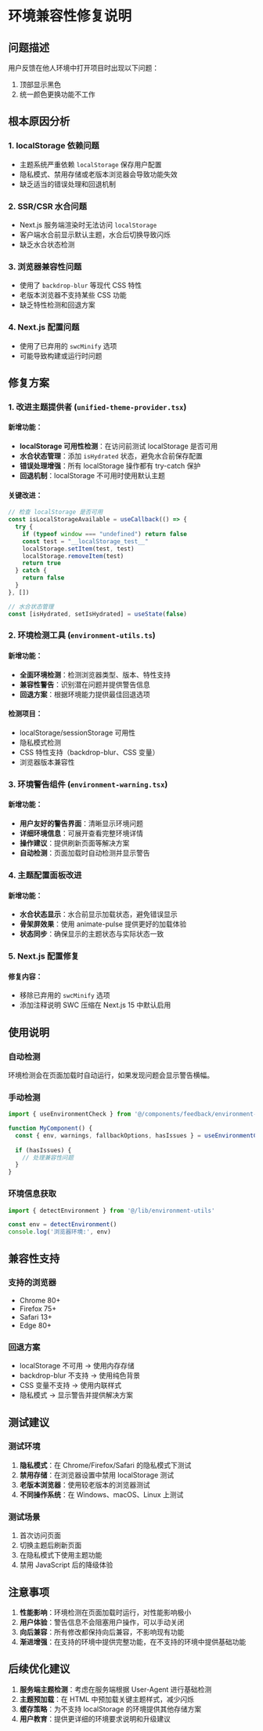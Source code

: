 # 环境兼容性修复说明

## 问题描述

用户反馈在他人环境中打开项目时出现以下问题：
1. 顶部显示黑色
2. 统一颜色更换功能不工作

## 根本原因分析

### 1. localStorage 依赖问题
- 主题系统严重依赖 `localStorage` 保存用户配置
- 隐私模式、禁用存储或老版本浏览器会导致功能失效
- 缺乏适当的错误处理和回退机制

### 2. SSR/CSR 水合问题
- Next.js 服务端渲染时无法访问 `localStorage`
- 客户端水合前显示默认主题，水合后切换导致闪烁
- 缺乏水合状态检测

### 3. 浏览器兼容性问题
- 使用了 `backdrop-blur` 等现代 CSS 特性
- 老版本浏览器不支持某些 CSS 功能
- 缺乏特性检测和回退方案

### 4. Next.js 配置问题
- 使用了已弃用的 `swcMinify` 选项
- 可能导致构建或运行时问题

## 修复方案

### 1. 改进主题提供者 (`unified-theme-provider.tsx`)

#### 新增功能：
- **localStorage 可用性检测**：在访问前测试 localStorage 是否可用
- **水合状态管理**：添加 `isHydrated` 状态，避免水合前保存配置
- **错误处理增强**：所有 localStorage 操作都有 try-catch 保护
- **回退机制**：localStorage 不可用时使用默认主题

#### 关键改进：
```typescript
// 检查 localStorage 是否可用
const isLocalStorageAvailable = useCallback(() => {
  try {
    if (typeof window === "undefined") return false
    const test = "__localStorage_test__"
    localStorage.setItem(test, test)
    localStorage.removeItem(test)
    return true
  } catch {
    return false
  }
}, [])

// 水合状态管理
const [isHydrated, setIsHydrated] = useState(false)
```

### 2. 环境检测工具 (`environment-utils.ts`)

#### 新增功能：
- **全面环境检测**：检测浏览器类型、版本、特性支持
- **兼容性警告**：识别潜在问题并提供警告信息
- **回退方案**：根据环境能力提供最佳回退选项

#### 检测项目：
- localStorage/sessionStorage 可用性
- 隐私模式检测
- CSS 特性支持（backdrop-blur、CSS 变量）
- 浏览器版本兼容性

### 3. 环境警告组件 (`environment-warning.tsx`)

#### 新增功能：
- **用户友好的警告界面**：清晰显示环境问题
- **详细环境信息**：可展开查看完整环境详情
- **操作建议**：提供刷新页面等解决方案
- **自动检测**：页面加载时自动检测并显示警告

### 4. 主题配置面板改进

#### 新增功能：
- **水合状态显示**：水合前显示加载状态，避免错误显示
- **骨架屏效果**：使用 animate-pulse 提供更好的加载体验
- **状态同步**：确保显示的主题状态与实际状态一致

### 5. Next.js 配置修复

#### 修复内容：
- 移除已弃用的 `swcMinify` 选项
- 添加注释说明 SWC 压缩在 Next.js 15 中默认启用

## 使用说明

### 自动检测
环境检测会在页面加载时自动运行，如果发现问题会显示警告横幅。

### 手动检测
```typescript
import { useEnvironmentCheck } from '@/components/feedback/environment-warning'

function MyComponent() {
  const { env, warnings, fallbackOptions, hasIssues } = useEnvironmentCheck()
  
  if (hasIssues) {
    // 处理兼容性问题
  }
}
```

### 环境信息获取
```typescript
import { detectEnvironment } from '@/lib/environment-utils'

const env = detectEnvironment()
console.log('浏览器环境:', env)
```

## 兼容性支持

### 支持的浏览器
- Chrome 80+
- Firefox 75+
- Safari 13+
- Edge 80+

### 回退方案
- localStorage 不可用 → 使用内存存储
- backdrop-blur 不支持 → 使用纯色背景
- CSS 变量不支持 → 使用内联样式
- 隐私模式 → 显示警告并提供解决方案

## 测试建议

### 测试环境
1. **隐私模式**：在 Chrome/Firefox/Safari 的隐私模式下测试
2. **禁用存储**：在浏览器设置中禁用 localStorage 测试
3. **老版本浏览器**：使用较老版本的浏览器测试
4. **不同操作系统**：在 Windows、macOS、Linux 上测试

### 测试场景
1. 首次访问页面
2. 切换主题后刷新页面
3. 在隐私模式下使用主题功能
4. 禁用 JavaScript 后的降级体验

## 注意事项

1. **性能影响**：环境检测在页面加载时运行，对性能影响极小
2. **用户体验**：警告信息不会阻塞用户操作，可以手动关闭
3. **向后兼容**：所有修改都保持向后兼容，不影响现有功能
4. **渐进增强**：在支持的环境中提供完整功能，在不支持的环境中提供基础功能

## 后续优化建议

1. **服务端主题检测**：考虑在服务端根据 User-Agent 进行基础检测
2. **主题预加载**：在 HTML 中预加载关键主题样式，减少闪烁
3. **缓存策略**：为不支持 localStorage 的环境提供其他存储方案
4. **用户教育**：提供更详细的环境要求说明和升级建议
